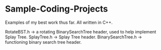 # Sample-Coding-Projects
Examples of my best work thus far. All written in C++.

RotateBST.h -> a rotating BinarySearchTree header, used to help implement Splay Tree.
SplayTree.h -> Splay Tree header. 
BinarySearchTree.h -> functioning binary search tree header.

